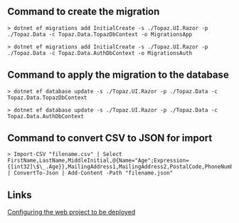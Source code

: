 ## Command to create the migration

```
> dotnet ef migrations add InitialCreate -s ./Topaz.UI.Razor -p ./Topaz.Data -c Topaz.Data.TopazDbContext -o MigrationsApp
```

```
> dotnet ef migrations add InitialCreate -s ./Topaz.UI.Razor -p ./Topaz.Data -c Topaz.Data.AuthDbContext -o MigrationsAuth
```

## Command to apply the migration to the database

```
> dotnet ef database update -s ./Topaz.UI.Razor -p ./Topaz.Data -c Topaz.Data.TopazDbContext
```

```
> dotnet ef database update -s ./Topaz.UI.Razor -p ./Topaz.Data -c Topaz.Data.AuthDbContext
```

## Command to convert CSV to JSON for import

```
> Import-CSV "filename.csv" | Select FirstName,LastName,MiddleInitial,@{Name="Age";Expression={[int32]\$\_.Age}},MailingAddress1,MailingAddress2,PostalCode,PhoneNumber,PhoneType | ConvertTo-Json | Add-Content -Path "filename.json"
```

## Links

[Configuring the web project to be deployed](https://www.hanselman.com/blog/DeployingTWOWebsitesToWindowsAzureFromOneGitRepository.aspx)
